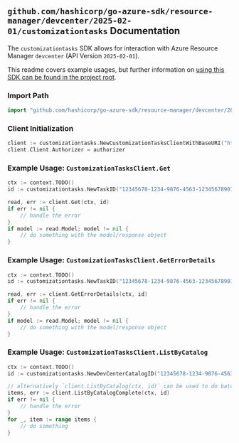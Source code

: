 
## `github.com/hashicorp/go-azure-sdk/resource-manager/devcenter/2025-02-01/customizationtasks` Documentation

The `customizationtasks` SDK allows for interaction with Azure Resource Manager `devcenter` (API Version `2025-02-01`).

This readme covers example usages, but further information on [using this SDK can be found in the project root](https://github.com/hashicorp/go-azure-sdk/tree/main/docs).

### Import Path

```go
import "github.com/hashicorp/go-azure-sdk/resource-manager/devcenter/2025-02-01/customizationtasks"
```


### Client Initialization

```go
client := customizationtasks.NewCustomizationTasksClientWithBaseURI("https://management.azure.com")
client.Client.Authorizer = authorizer
```


### Example Usage: `CustomizationTasksClient.Get`

```go
ctx := context.TODO()
id := customizationtasks.NewTaskID("12345678-1234-9876-4563-123456789012", "example-resource-group", "devCenterName", "catalogName", "taskName")

read, err := client.Get(ctx, id)
if err != nil {
	// handle the error
}
if model := read.Model; model != nil {
	// do something with the model/response object
}
```


### Example Usage: `CustomizationTasksClient.GetErrorDetails`

```go
ctx := context.TODO()
id := customizationtasks.NewTaskID("12345678-1234-9876-4563-123456789012", "example-resource-group", "devCenterName", "catalogName", "taskName")

read, err := client.GetErrorDetails(ctx, id)
if err != nil {
	// handle the error
}
if model := read.Model; model != nil {
	// do something with the model/response object
}
```


### Example Usage: `CustomizationTasksClient.ListByCatalog`

```go
ctx := context.TODO()
id := customizationtasks.NewDevCenterCatalogID("12345678-1234-9876-4563-123456789012", "example-resource-group", "devCenterName", "catalogName")

// alternatively `client.ListByCatalog(ctx, id)` can be used to do batched pagination
items, err := client.ListByCatalogComplete(ctx, id)
if err != nil {
	// handle the error
}
for _, item := range items {
	// do something
}
```
